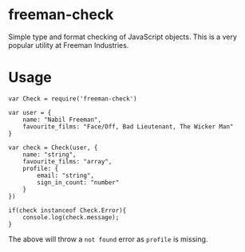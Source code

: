 # freeman-check
Simple type and format checking of JavaScript objects. This is a very popular utility at Freeman Industries.

# Usage
```
var Check = require('freeman-check')

var user = {
	name: "Nabil Freeman",
	favourite_films: "Face/Off, Bad Lieutenant, The Wicker Man"
}

var check = Check(user, {
	name: "string",
	favourite_films: "array",
	profile: {
		email: "string",
		sign_in_count: "number"
	}
})

if(check instanceof Check.Error){
	console.log(check.message);
}
```

The above will throw a `not found` error as `profile` is missing.